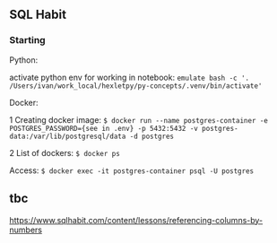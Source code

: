 ## SQL Habit


### Starting 

Python:

activate python env for working in notebook:
`emulate bash -c '. /Users/ivan/work_local/hexletpy/py-concepts/.venv/bin/activate'`

Docker: 
 

1 Creating docker image:
`$ docker run --name postgres-container -e POSTGRES_PASSWORD={see in .env} -p 5432:5432 -v postgres-data:/var/lib/postgresql/data -d postgres`

2 List of dockers:
`$ docker ps`

Access: 
`$ docker exec -it postgres-container psql -U postgres`


## tbc

https://www.sqlhabit.com/content/lessons/referencing-columns-by-numbers 


